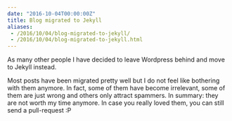 ```yaml
---
date: "2016-10-04T00:00:00Z"
title: Blog migrated to Jekyll
aliases:
 - /2016/10/04/blog-migrated-to-jekyll/
 - /2016/10/04/blog-migrated-to-jekyll.html
---
```

As many other people I have decided to leave Wordpress behind and move to Jekyll instead.

Most posts have been migrated pretty well but I do not feel like bothering with them anymore.
In fact, some of them have become irrelevant, some of them are just wrong and others only attract spammers. In summary: they are not worth my time anymore. In case you really loved them, you can still send a pull-request :P
